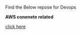 Find the Below repose for Devops 

**AWS conenete related**

[click here](https://github.com/shivanaguttiadi/Adi_DevOps_Answers/tree/DevOps_Answers_AWS)
